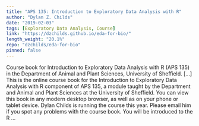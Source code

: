 ```yaml
---
title: "APS 135: Introduction to Exploratory Data Analysis with R"
author: "Dylan Z. Childs"
date: "2019-02-03"
tags: [Exploratory Data Analysis, Course]
link: "https://dzchilds.github.io/eda-for-bio/"
length_weight: "20.1%"
repo: "dzchilds/eda-for-bio"
pinned: false
---
```


Course book for Introduction to Exploratory Data Analysis with R (APS 135) in the Department of Animal and Plant Sciences, University of Sheffield. [...] This is the online course book for the Introduction to Exploratory Data Analysis with R component of APS 135, a module taught by the Department and Animal and Plant Sciences at the University of Sheffield. You can view this book in any modern desktop browser, as well as on your phone or tablet device. Dylan Childs is running the course this year. Please email him if you spot any problems with the course book. You will be introduced to the R ...
